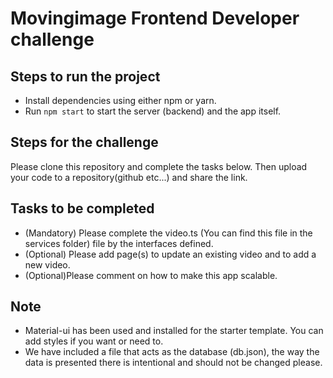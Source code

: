 # Movingimage Frontend Developer challenge

## Steps to run the project
* Install dependencies using either npm or yarn.
* Run ```npm start``` to start the server (backend) and the app itself.

## Steps for the challenge
Please clone this repository and complete the tasks below. Then upload your code to a repository(github etc...) and share the link.

## Tasks to be completed
* (Mandatory) Please complete the video.ts (You can find this file in the services folder) file by the interfaces defined.
* (Optional) Please add page(s) to update an existing video and to add a new video.
* (Optional)Please comment on how to make this app scalable.

## Note
* Material-ui has been used and installed for the starter template. You can add styles if you want or need to.
* We have included a file that acts as the database (db.json), the way the data is presented there is intentional and should not be changed please.

